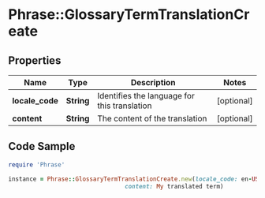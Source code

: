 # Phrase::GlossaryTermTranslationCreate

## Properties

Name | Type | Description | Notes
------------ | ------------- | ------------- | -------------
**locale_code** | **String** | Identifies the language for this translation | [optional] 
**content** | **String** | The content of the translation | [optional] 

## Code Sample

```ruby
require 'Phrase'

instance = Phrase::GlossaryTermTranslationCreate.new(locale_code: en-US,
                                 content: My translated term)
```


